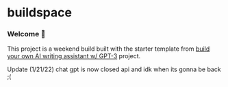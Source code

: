 # buildspace

### Welcome 👋

This project is a weekend build built with the starter template from [build your own AI writing assistant w/ GPT-3](https://buildspace.so/builds/ai-writer) project.

Update (1/21/22) chat gpt is now closed api and idk when its gonna be back ;(
